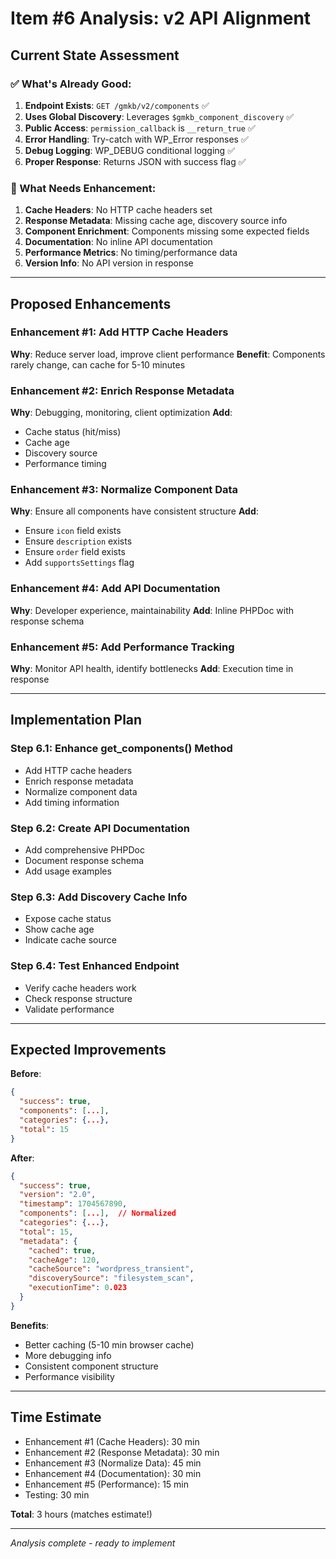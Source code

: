 # Item #6 Analysis: v2 API Alignment

## Current State Assessment

### ✅ What's Already Good:

1. **Endpoint Exists**: `GET /gmkb/v2/components` ✅
2. **Uses Global Discovery**: Leverages `$gmkb_component_discovery` ✅
3. **Public Access**: `permission_callback` is `__return_true` ✅
4. **Error Handling**: Try-catch with WP_Error responses ✅
5. **Debug Logging**: WP_DEBUG conditional logging ✅
6. **Proper Response**: Returns JSON with success flag ✅

### 🔄 What Needs Enhancement:

1. **Cache Headers**: No HTTP cache headers set
2. **Response Metadata**: Missing cache age, discovery source info
3. **Component Enrichment**: Components missing some expected fields
4. **Documentation**: No inline API documentation
5. **Performance Metrics**: No timing/performance data
6. **Version Info**: No API version in response

---

## Proposed Enhancements

### Enhancement #1: Add HTTP Cache Headers
**Why**: Reduce server load, improve client performance
**Benefit**: Components rarely change, can cache for 5-10 minutes

### Enhancement #2: Enrich Response Metadata
**Why**: Debugging, monitoring, client optimization
**Add**:
- Cache status (hit/miss)
- Cache age
- Discovery source
- Performance timing

### Enhancement #3: Normalize Component Data
**Why**: Ensure all components have consistent structure
**Add**:
- Ensure `icon` field exists
- Ensure `description` exists
- Ensure `order` field exists
- Add `supportsSettings` flag

### Enhancement #4: Add API Documentation
**Why**: Developer experience, maintainability
**Add**: Inline PHPDoc with response schema

### Enhancement #5: Add Performance Tracking
**Why**: Monitor API health, identify bottlenecks
**Add**: Execution time in response

---

## Implementation Plan

### Step 6.1: Enhance get_components() Method
- Add HTTP cache headers
- Enrich response metadata
- Normalize component data
- Add timing information

### Step 6.2: Create API Documentation
- Add comprehensive PHPDoc
- Document response schema
- Add usage examples

### Step 6.3: Add Discovery Cache Info
- Expose cache status
- Show cache age
- Indicate cache source

### Step 6.4: Test Enhanced Endpoint
- Verify cache headers work
- Check response structure
- Validate performance

---

## Expected Improvements

**Before**:
```json
{
  "success": true,
  "components": [...],
  "categories": {...},
  "total": 15
}
```

**After**:
```json
{
  "success": true,
  "version": "2.0",
  "timestamp": 1704567890,
  "components": [...],  // Normalized
  "categories": {...},
  "total": 15,
  "metadata": {
    "cached": true,
    "cacheAge": 120,
    "cacheSource": "wordpress_transient",
    "discoverySource": "filesystem_scan",
    "executionTime": 0.023
  }
}
```

**Benefits**:
- Better caching (5-10 min browser cache)
- More debugging info
- Consistent component structure
- Performance visibility

---

## Time Estimate

- Enhancement #1 (Cache Headers): 30 min
- Enhancement #2 (Response Metadata): 30 min  
- Enhancement #3 (Normalize Data): 45 min
- Enhancement #4 (Documentation): 30 min
- Enhancement #5 (Performance): 15 min
- Testing: 30 min

**Total**: 3 hours (matches estimate!)

---

*Analysis complete - ready to implement*
